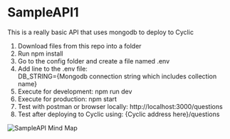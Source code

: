 # SampleAPI1
This is a really basic API that uses mongodb to deploy to Cyclic
1. Download files from this repo into a folder
2. Run npm install
3. Go to the config folder and create a file named .env
4. Add line to the .env file:
<br/> DB_STRING={Mongodb connection string which includes collection name}
5. Execute for development: npm run dev
5. Execute for production: npm start
6. Test with postman or browser locally: http://localhost:3000/questions
6. Test after deploying to Cyclic using: {Cyclic address here}/questions

<img src="https://coggle.it/diagram/Y-n4l5QtDmLlSY7D/t/sampleapi/3bd32ad14c64370b09a0fd6558edff250f39288610cb1032670f255ddd0933ff" alt="SampleAPI Mind Map">
